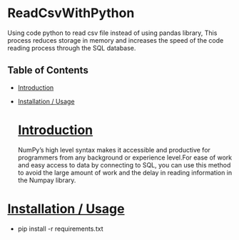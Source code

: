 # ReadCsvWithPython
Using code python to read csv file instead of using pandas library,
This process reduces storage in memory and 
increases the speed of the code reading process
through the SQL database.


## Table of Contents
* [Introduction](#Introduction)
* [Installation / Usage](#Installation--Usage)



  # [Introduction](#Introduction)
  NumPy’s high level syntax makes it accessible and productive for
  programmers from any background or experience level.For ease of work and
  easy access to data by connecting to SQL, you can use this method to avoid the large amount of work and
  the delay in reading information in the Numpay library.


# [Installation / Usage](#Installation--Usage)

* pip install -r requirements.txt



